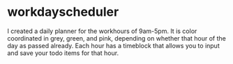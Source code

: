# workdayscheduler

I created a daily planner for the workhours of 9am-5pm. It is color coordinated in grey, green, and pink, depending on whether that hour of the day as passed already. Each hour has a timeblock that allows you to input and save your todo items for that hour. 

